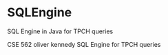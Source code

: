 # SQLEngine
SQL Engine in Java for TPCH queries

CSE 562 oliver kennedy SQL Engine for TPCH queries
